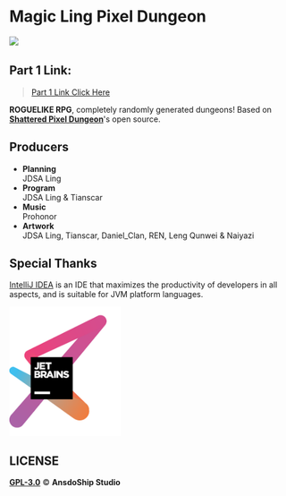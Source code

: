 

# Magic Ling Pixel Dungeon

[![](https://img.shields.io/badge/QQ%20Group-Join-brightgreen)](https://jq.qq.com/?_wv=1027&k=R7ZXeEQM)

## Part 1 Link:
> [Part 1 Link Click Here](https://github.com/AnsdoShip/magic-ling-pixel-dungeon-part1)

**ROGUELIKE RPG**, completely randomly generated dungeons! Based on [**Shattered Pixel Dungeon**](https://github.com/00-Evan/shattered-pixel-dungeon)'s open source.

## Producers

* **Planning**</br>
JDSA Ling
* **Program**</br>
JDSA Ling & Tianscar
* **Music**</br>
Prohonor
* **Artwork**</br>
JDSA Ling, Tianscar, Daniel_Clan, REN, Leng Qunwei & Naiyazi


## Special Thanks
[IntelliJ IDEA](https://zh.wikipedia.org/zh-hans/IntelliJ_IDEA) is an IDE that maximizes the productivity of developers in all aspects, and is suitable for JVM platform languages.

[<img src="core/src/main/assets/jetbrains-variant-3.png" width="200"/>](https://www.jetbrains.com/?from=mlpd)

## LICENSE
[**GPL-3.0**](https://github.com/AnsdoShip/Magic-Ling-Pixel-Dungeon-Ling/blob/main/LICENSE.txt) © **AnsdoShip Studio**
